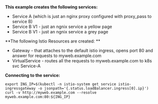 **This example creates the following services:**

 - Service A (which is just an nginx proxy configured with proxy_pass to service B)
 - Service B V1 - just an ngnix service a yellow page 
 - Service B V1 - just an ngnix service a grey page 

**The following Istio Resources are created: **
 - Gateway -  that attaches to the default istio ingress, opens port 80 and answer for requests to myweb.example.com
 - VirtualService - routes all the requests to myweb.example.com to k8s svc Service-A 

**Connecting to the service:**

```
export ING_IP=$(kubectl -n istio-system get service istio-ingressgateway -o jsonpath='{.status.loadBalancer.ingress[0].ip}')
curl -v http://myweb.example.com --resolve myweb.example.com:80:${ING_IP}
```
